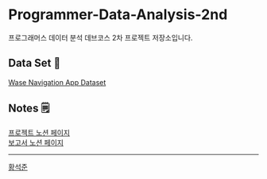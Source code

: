 # Programmer-Data-Analysis-2nd
프로그래머스 데이터 분석 데브코스 2차 프로젝트 저장소입니다.

## Data Set 🛒
[Wase Navigation App Dataset](https://www.kaggle.com/datasets/raminhuseyn/wase-navigation-app-dataset) <br>

## Notes 🗒️
[프로젝트 노션 페이지](https://www.notion.so/prgrms/1-a82a9d40f5dc4b4f8bd667745ed17e31) <br>
[보고서 노션 페이지](https://www.notion.so/1-67f1110396a54179b2d8be96039a7fb7)

---

[황석준](https://github.com/myhappydays) <br>
